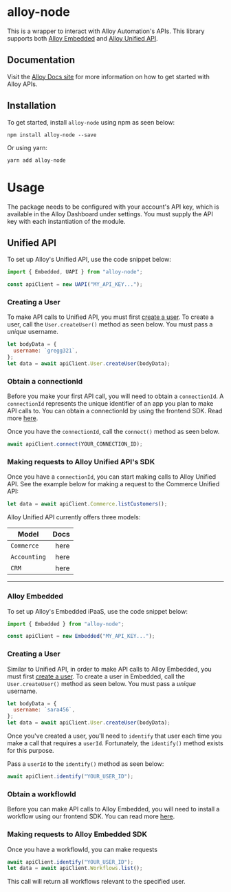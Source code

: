 # alloy-node

This is a wrapper to interact with Alloy Automation's APIs. This library supports both [Alloy Embedded](https://runalloy.com/embedded/) and [Alloy Unified API](https://runalloy.com/unified-api/).

## Documentation

Visit the [Alloy Docs site](https://docs.runalloy.com/docs) for more information on how to get started with Alloy APIs.

## Installation

To get started, install `alloy-node` using npm as seen below:

```
npm install alloy-node --save
```

Or using yarn:

```
yarn add alloy-node
```

# Usage

The package needs to be configured with your account's API key, which is available in the Alloy Dashboard under settings. You must supply the API key with each instantiation of the module.

## Unified API

To set up Alloy's Unified API, use the code snippet below:

```javascript
import { Embedded, UAPI } from "alloy-node";

const apiClient = new UAPI("MY_API_KEY...");
```

### Creating a User

To make API calls to Unified API, you must first [create a user](https://docs-uapi.runalloy.com/reference/create-user). To create a user, call the `User.createUser()` method as seen below. You must pass a _unique_ username.

```javascript
let bodyData = {
  username: `gregg321`,
};
let data = await apiClient.User.createUser(bodyData);
```

### Obtain a connectionId

Before you make your first API call, you will need to obtain a `connectionId`. A `connectionId` represents the unique identifier of an app you plan to make API calls to. You can obtain a connectionId by using the frontend SDK. Read more [here](https://docs-uapi.runalloy.com/docs/quick-start).

Once you have the `connectionId`, call the `connect()` method as seen below.

```javascript
await apiClient.connect(YOUR_CONNECTION_ID);
```

### Making requests to Alloy Unified API's SDK

Once you have a `connectionId`, you can start making calls to Alloy Unified API. See the example below for making a request to the Commerce Unified API:

```javascript
let data = await apiClient.Commerce.listCustomers();
```

Alloy Unified API currently offers three models:

| Model        | Docs |
| ------------ | ---: |
| `Commerce`   | here |
| `Accounting` | here |
| `CRM`        | here |

<hr />

### Alloy Embedded

To set up Alloy's Embedded iPaaS, use the code snippet below:

```javascript
import { Embedded } from "alloy-node";

const apiClient = new Embedded("MY_API_KEY...");
```

### Creating a User

Similar to Unified API, in order to make API calls to Alloy Embedded, you must first [create a user](https://docs.runalloy.com/reference/create-a-user). To create a user in Embedded, call the `User.createUser()` method as seen below. You must pass a _unique_ username.

```javascript
let bodyData = {
  username: `sara456`,
};
let data = await apiClient.User.createUser(bodyData);
```

Once you've created a user, you'll need to `identify` that user each time you make a call that requires a `userId`. Fortunately, the `identify()` method exists for this purpose.

Pass a `userId` to the `identify()` method as seen below:

```javascript
await apiClient.identify("YOUR_USER_ID");
```

### Obtain a workflowId

Before you can make API calls to Alloy Embedded, you will need to install a workflow using our frontend SDK. You can read more [here](https://docs.runalloy.com/docs/embedded-quick-start#rendering-the-modal).

### Making requests to Alloy Embedded SDK

Once you have a workflowId, you can make requests

```javascript
await apiClient.identify("YOUR_USER_ID");
let data = await apiClient.Workflows.list();
```

This call will return all workflows relevant to the specified user.

